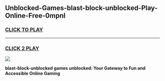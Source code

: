 
## Unblocked-Games-blast-block-unblocked-Play-Online-Free-0mpnl
<h3>
<a href="https://premium76.site?title=blast-block-unblocked&ref=26A">CLICK TO PLAY</a></h3>
<hr>

<h3>
<a href="https://premium76.site?title=blast-block-unblocked&ref=26A">CLICK 2 PLAY</a>
  
</h3>

<a href="https://premium76.site?title=blast-block-unblocked&ref=26A"><img src="https://clearcache.store/games.png"></a>


**blast-block-unblocked games unblocked: Your Gateway to Fun and Accessible Online Gaming**
